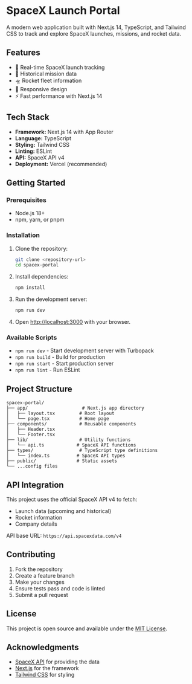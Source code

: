 # SpaceX Launch Portal

A modern web application built with Next.js 14, TypeScript, and Tailwind CSS to track and explore SpaceX launches, missions, and rocket data.

## Features

- 🚀 Real-time SpaceX launch tracking
- 📡 Historical mission data
- 🛸 Rocket fleet information
- 📱 Responsive design
- ⚡ Fast performance with Next.js 14

## Tech Stack

- **Framework:** Next.js 14 with App Router
- **Language:** TypeScript
- **Styling:** Tailwind CSS
- **Linting:** ESLint
- **API:** SpaceX API v4
- **Deployment:** Vercel (recommended)

## Getting Started

### Prerequisites

- Node.js 18+ 
- npm, yarn, or pnpm

### Installation

1. Clone the repository:
   ```bash
   git clone <repository-url>
   cd spacex-portal
   ```

2. Install dependencies:
   ```bash
   npm install
   ```

3. Run the development server:
   ```bash
   npm run dev
   ```

4. Open [http://localhost:3000](http://localhost:3000) with your browser.

### Available Scripts

- `npm run dev` - Start development server with Turbopack
- `npm run build` - Build for production
- `npm run start` - Start production server
- `npm run lint` - Run ESLint

## Project Structure

```
spacex-portal/
├── app/                    # Next.js app directory
│   ├── layout.tsx         # Root layout
│   └── page.tsx           # Home page
├── components/            # Reusable components
│   ├── Header.tsx
│   └── Footer.tsx
├── lib/                   # Utility functions
│   └── api.ts            # SpaceX API functions
├── types/                 # TypeScript type definitions
│   └── index.ts          # SpaceX API types
├── public/               # Static assets
└── ...config files
```

## API Integration

This project uses the official SpaceX API v4 to fetch:
- Launch data (upcoming and historical)
- Rocket information
- Company details

API base URL: `https://api.spacexdata.com/v4`

## Contributing

1. Fork the repository
2. Create a feature branch
3. Make your changes
4. Ensure tests pass and code is linted
5. Submit a pull request

## License

This project is open source and available under the [MIT License](LICENSE).

## Acknowledgments

- [SpaceX API](https://api.spacexdata.com) for providing the data
- [Next.js](https://nextjs.org) for the framework
- [Tailwind CSS](https://tailwindcss.com) for styling

